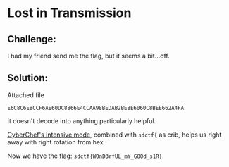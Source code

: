 # Lost in Transmission

## Challenge:

I had my friend send me the flag, but it seems a bit...off.



## Solution:

Attached file
```
E6C8C6E8CCF6AE60DC8866E4CCAA98BEDAB2BE8E6060C8BEE662A4FA
```

It doesn't decode into anything particularly helpful.

[CyberChef's intensive mode](https://gchq.github.io/CyberChef/#recipe=Magic(3,true,false,'sdctf%7B')&input=RTZDOEM2RThDQ0Y2QUU2MERDODg2NkU0Q0NBQTk4QkVEQUIyQkU4RTYwNjBDOEJFRTY2MkE0RkE), combined with `sdctf{` as crib, helps us right away with right rotation from hex

Now we have the flag: `sdctf{W0nD3rfUL_mY_G00d_s1R}`.
